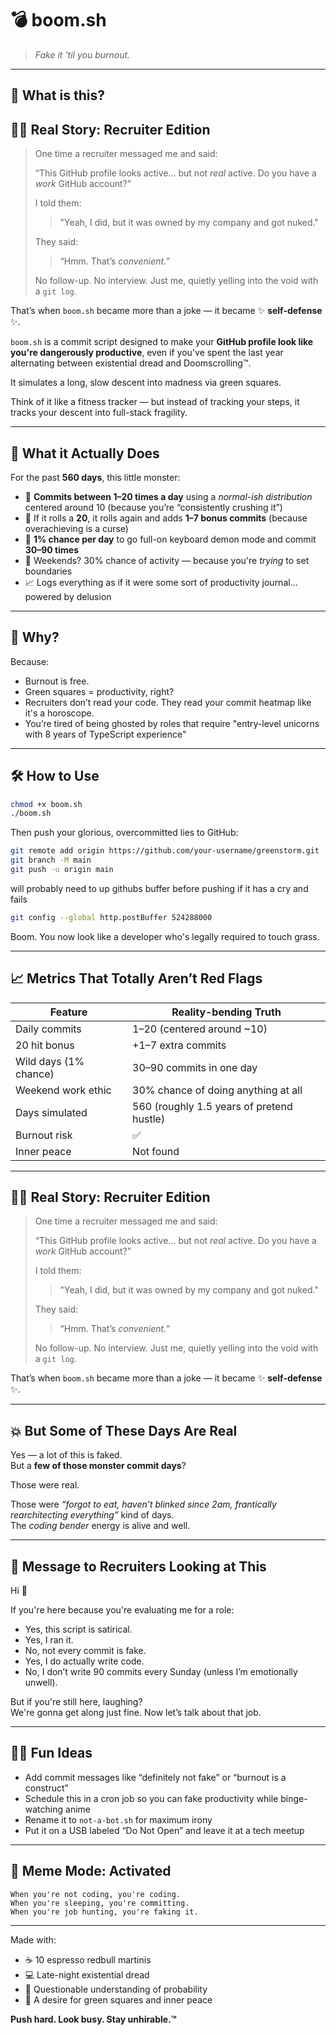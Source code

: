 # 💣 boom.sh

> _Fake it 'til you burnout._

---

## 🧠 What is this?

## 🕵️‍♂️ Real Story: Recruiter Edition

> One time a recruiter messaged me and said:
>
> “This GitHub profile looks active… but not _real_ active. Do you have a _work_ GitHub account?”
>
> I told them:
>
> > "Yeah, I did, but it was owned by my company and got nuked."
>
> They said:
>
> > “Hmm. That’s _convenient._”
>
> No follow-up. No interview. Just me, quietly yelling into the void with a `git log`.

That’s when `boom.sh` became more than a joke — it became ✨ **self-defense** ✨.

`boom.sh` is a commit script designed to make your **GitHub profile look like you're dangerously productive**, even if you've spent the last year alternating between existential dread and Doomscrolling™.

It simulates a long, slow descent into madness via green squares.

Think of it like a fitness tracker — but instead of tracking your steps, it tracks your descent into full-stack fragility.

---

## 🤖 What it Actually Does

For the past **560 days**, this little monster:

- 🎯 **Commits between 1–20 times a day** using a _normal-ish distribution_ centered around 10 (because you’re “consistently crushing it”)
- 🎲 If it rolls a **20**, it rolls again and adds **1–7 bonus commits** (because overachieving is a curse)
- 🧨 **1% chance per day** to go full-on keyboard demon mode and commit **30–90 times**
- 🛌 Weekends? 30% chance of activity — because you're _trying_ to set boundaries
- 📈 Logs everything as if it were some sort of productivity journal... powered by delusion

---

## 🧪 Why?

Because:

- Burnout is free.
- Green squares = productivity, right?
- Recruiters don’t read your code. They read your commit heatmap like it's a horoscope.
- You’re tired of being ghosted by roles that require "entry-level unicorns with 8 years of TypeScript experience"

---

## 🛠 How to Use

```bash
chmod +x boom.sh
./boom.sh
```

Then push your glorious, overcommitted lies to GitHub:

```bash
git remote add origin https://github.com/your-username/greenstorm.git
git branch -M main
git push -u origin main
```
will probably need to up githubs buffer before pushing if it has a cry and fails

```bash
git config --global http.postBuffer 524288000
```

Boom. You now look like a developer who's legally required to touch grass.

---

## 📈 Metrics That Totally Aren’t Red Flags

| Feature               | Reality-bending Truth                     |
| --------------------- | ----------------------------------------- |
| Daily commits         | 1–20 (centered around ~10)                |
| 20 hit bonus          | +1–7 extra commits                        |
| Wild days (1% chance) | 30–90 commits in one day                  |
| Weekend work ethic    | 30% chance of doing anything at all       |
| Days simulated        | 560 (roughly 1.5 years of pretend hustle) |
| Burnout risk          | ✅                                        |
| Inner peace           | Not found                                 |

---

## 🕵️‍♂️ Real Story: Recruiter Edition

> One time a recruiter messaged me and said:
>
> “This GitHub profile looks active… but not _real_ active. Do you have a _work_ GitHub account?”
>
> I told them:
>
> > "Yeah, I did, but it was owned by my company and got nuked."
>
> They said:
>
> > “Hmm. That’s _convenient._”
>
> No follow-up. No interview. Just me, quietly yelling into the void with a `git log`.

That’s when `boom.sh` became more than a joke — it became ✨ **self-defense** ✨.

---

## 💥 But Some of These Days Are Real

Yes — a lot of this is faked.  
But a **few of those monster commit days**?

Those were real.

Those were _“forgot to eat, haven’t blinked since 2am, frantically rearchitecting everything”_ kind of days.  
The _coding bender_ energy is alive and well.

---

## 📣 Message to Recruiters Looking at This

Hi 👋

If you're here because you're evaluating me for a role:

- Yes, this script is satirical.
- Yes, I ran it.
- No, not every commit is fake.
- Yes, I do actually write code.
- No, I don’t write 90 commits every Sunday (unless I’m emotionally unwell).

But if you're still here, laughing?  
We're gonna get along just fine. Now let’s talk about that job.

---

## 🧞‍♂️ Fun Ideas

- Add commit messages like “definitely not fake” or “burnout is a construct”
- Schedule this in a cron job so you can fake productivity while binge-watching anime
- Rename it to `not-a-bot.sh` for maximum irony
- Put it on a USB labeled “Do Not Open” and leave it at a tech meetup

---

## 🐸 Meme Mode: Activated

```
When you're not coding, you're coding.
When you're sleeping, you're committing.
When you're job hunting, you're faking it.
```

---

Made with:

- ☕ 10 espresso redbull martinis
- 💻 Late-night existential dread
- 🧠 Questionable understanding of probability
- 💚 A desire for green squares and inner peace

**Push hard. Look busy. Stay unhirable.™**
